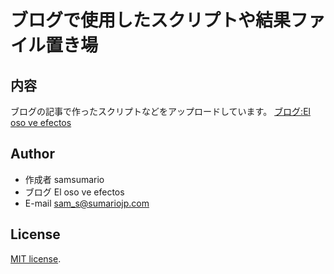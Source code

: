 # ブログで使用したスクリプトや結果ファイル置き場

## 内容

ブログの記事で作ったスクリプトなどをアップロードしています。
[ブログ:El oso ve efectos](https://elosove.com/)

## Author
 
* 作成者 samsumario
* ブログ El oso ve efectos
* E-mail sam_s@sumariojp.com
 
## License
 
[MIT license](https://en.wikipedia.org/wiki/MIT_License).
 